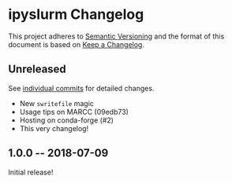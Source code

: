 # ipyslurm Changelog

This project adheres to [Semantic Versioning](http://semver.org/spec/v2.0.0.html)
and the format of this document is based on [Keep a Changelog](http://keepachangelog.com/en/1.0.0/).

## Unreleased
See [individual commits](https://github.com/auneri/ipyslurm/compare/v1.0.0...master) for detailed changes.

* New `swritefile` magic
* Usage tips on MARCC (09edb73)
* Hosting on conda-forge (#2)
* This very changelog!

## 1.0.0 -- 2018-07-09
Initial release!
